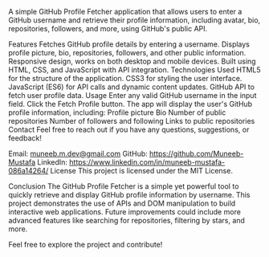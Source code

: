 A simple GitHub Profile Fetcher application that allows users to enter a GitHub username and retrieve their profile information, including avatar, bio, repositories, followers, and more, using GitHub's public API.

Features
Fetches GitHub profile details by entering a username.
Displays profile picture, bio, repositories, followers, and other public information.
Responsive design, works on both desktop and mobile devices.
Built using HTML, CSS, and JavaScript with API integration.
Technologies Used
HTML5 for the structure of the application.
CSS3 for styling the user interface.
JavaScript (ES6) for API calls and dynamic content updates.
GitHub API to fetch user profile data.
Usage
Enter any valid GitHub username in the input field.
Click the Fetch Profile button.
The app will display the user's GitHub profile information, including:
Profile picture
Bio
Number of public repositories
Number of followers and following
Links to public repositories
Contact
Feel free to reach out if you have any questions, suggestions, or feedback!

Email: muneeb.m.dev@gmail.com
GitHub: https://github.com/Muneeb-Mustafa
LinkedIn: https://www.linkedin.com/in/muneeb-mustafa-086a14264/
License
This project is licensed under the MIT License.

Conclusion
The GitHub Profile Fetcher is a simple yet powerful tool to quickly retrieve and display GitHub profile information by username. This project demonstrates the use of APIs and DOM manipulation to build interactive web applications. Future improvements could include more advanced features like searching for repositories, filtering by stars, and more.

Feel free to explore the project and contribute!
